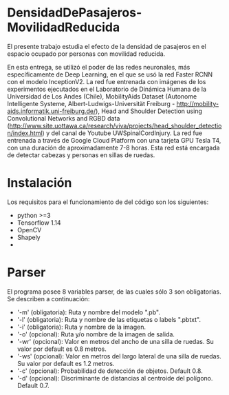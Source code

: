 # DensidadDePasajeros-MovilidadReducida
El presente trabajo estudia el efecto de la densidad de pasajeros en el espacio ocupado por personas con movilidad reducida.

En esta entrega, se utilizó el poder de las redes neuronales, más específicamente de Deep Learning, en el que se usó la red Faster RCNN con el modelo InceptionV2. La red fue entrenada con imágenes de los experimentos ejecutados en el Laboratorio de Dinámica Humana de la Universidad de Los Andes (Chile), MobilityAids Dataset (Autonome Intelligente Systeme, Albert-Ludwigs-Universität Freiburg - http://mobility-aids.informatik.uni-freiburg.de/), Head and Shoulder Detection using Convolutional Networks and RGBD data (http://www.site.uottawa.ca/research/viva/projects/head_shoulder_detection/index.html) y del canal de Youtube UWSpinalCordInjury.
La red fue entrenada a través de Google Cloud Platform con una tarjeta GPU Tesla T4, con una duración de aproximadamente 7-8 horas. Esta red está encargada de detectar cabezas y personas en sillas de ruedas.


# Instalación
Los requisitos para el funcionamiento de del código son los siguientes:

- python >=3 
- Tensorflow 1.14
- OpenCV
- Shapely
- 



# Parser
El programa posee 8 variables parser, de las cuales sólo 3 son obligatorias. Se describen a continuación:

- '-m' (obligatoria): Ruta y nombre del modelo ".pb".
- '-l' (obligatoria): Ruta y nombre de las etiquetas o labels ".pbtxt".
- '-i' (obligatoria): Ruta y nombre de la imagen.
- '-o' (opcional): Ruta y/o nombre de la imagen de salida.
- '-wr' (opcional): Valor en metros del ancho de una silla de ruedas. Su valor por default es 0.8 metros.
- '-ws' (opcional): Valor en metros del largo lateral de una silla de ruedas. Su valor por default es 1.2 metros.
- '-c' (opcional): Probabilidad de detección de objetos. Default 0.8.
- '-d' (opcional): Discriminante de distancias al centroide del polígono. Default 0.7.
